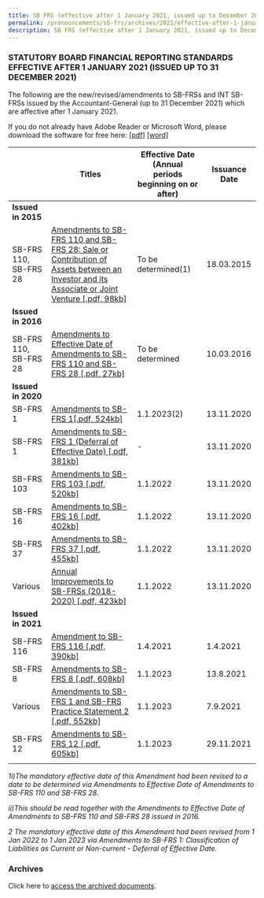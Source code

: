```yaml
---
title: SB FRS (effective after 1 January 2021, issued up to December 2021)
permalink: /pronouncements/sb-frs/archives/2021/effective-after-1-january-2021-issued-up-to-december-2021/
description: SB FRS (effective after 1 January 2021, issued up to December 2021)
---
```


### STATUTORY BOARD FINANCIAL REPORTING STANDARDS EFFECTIVE AFTER 1 JANUARY 2021 (ISSUED UP TO 31 DECEMBER 2021)

  

The following are the new/revised/amendments to SB-FRSs and INT SB-FRSs issued by the Accountant-General (up to 31 December 2021) which are affective after 1 January 2021.

If you do not already have Adobe Reader or Microsoft Word, please download the software for free here: [\[pdf\]](http://www.adobe.com/products/acrobat/readstep2.html) [\[word\]](http://www.microsoft.com/downloads/details.aspx?FamilyID=95e24c87-8732-48d5-8689-ab826e7b8fdf&DisplayLang=en)



|  | Titles | Effective Date (Annual periods beginning on or after) | Issuance Date |
| -------- | -------- | -------- | -------- |
| **Issued in 2015** |  |  |  |
| SB-FRS 110, SB-FRS 28 | [Amendments to SB-FRS 110 and SB-FRS 28: Sale or Contribution of Assets between an Investor and its Associate or Joint Venture [.pdf, 98kb]](/files/Docs/Default%20Source/Sb%20Frs/Aft%201%20Jan%202019%20to%20Dec%202019/Titles/amendments_to_sb-frs_110_and_sb-frs_28.pdf) | To be determined(1) | 18.03.2015 |
| **Issued in 2016** |  |  |  |
| SB-FRS 110, SB-FRS 28 | [Amendments to Effective Date of Amendments to SB-FRS 110 and SB-FRS 28 [.pdf, 27kb]](/files/Docs/Default%20Source/Sb%20Frs/Aft%201%20Jan%202019%20to%20Dec%202019/Titles/amendments_to_effective_date_of_amendments_to_sb-frs_110_and_sb-frs_28.pdf) | To be determined | 10.03.2016 |
| **Issued in 2020** |  |  |  |
| SB-FRS 1 | [Amendments to SB-FRS 1[.pdf, 524kb]  ](/files/Docs/Default%20Source/Sb%20Frs/Aft%201%20Jan%202020%20to%20Dec%202020/amendments-to-sb-frs-1.pdf) | 1.1.2023(2) | 13.11.2020 |
| SB-FRS 1 | [Amendments to SB-FRS 1 (Deferral of Effective Date) [.pdf, 381kb] ](/files/Docs/Default%20Source/Sb%20Frs/Aft%201%20Jan%202020%20to%20Dec%202020/amendments-to-sb-frs-1---deferral-of-effective-date.pdf) | - | 13.11.2020 |
| SB-FRS 103 | [Amendments to SB-FRS 103 [.pdf, 520kb] ](/files/Docs/Default%20Source/Default%20Document%20Library/amendments-to-sb-frs-103.pdf) | 1.1.2022 | 13.11.2020 |
| SB-FRS 16 | [Amendments to SB-FRS 16 [.pdf, 402kb]](/files/Docs/Default%20Source/Sb%20Frs/Aft%201%20Jan%202020%20to%20Dec%202020/amendments-to-sb-frs-16.pdf) | 1.1.2022 | 13.11.2020 |
| SB-FRS 37 | [Amendments to SB-FRS 37 [.pdf, 455kb]](/files/Docs/Default%20Source/Sb%20Frs/Aft%201%20Jan%202020%20to%20Dec%202020/amendments-to-sb-frs-37.pdf) | 1.1.2022 | 13.11.2020 |
| Various | [Annual Improvements to SB-FRSs (2018-2020) [.pdf, 423kb]](/files/Docs/Default%20Source/Sb%20Frs/Aft%201%20Jan%202020%20to%20Dec%202020/annual-improvements-to-sb-frss-(may-2020).pdf) | 1.1.2022 | 13.11.2020 |
| **Issued in 2021** |  |  |  |
| SB-FRS 116 | [Amendment to SB-FRS 116 [.pdf, 390kb]](/files/Docs/Default%20Source/Sb%20Frs/Aft%201%20Jan%202021%20to%20Dec%202021/amendment-to-sb-frs-116.pdf) | 1.4.2021 | 1.4.2021 |
| SB-FRS 8 | [Amendments to SB-FRS 8 [.pdf, 608kb]](/files/Docs/Default%20Source/Sb%20Frs/Aft%201%20Jan%202021%20to%20Dec%202021/amendments-to-sb-frs-8.pdf) | 1.1.2023 | 13.8.2021 |
| Various | [Amendments to SB-FRS 1 and SB-FRS Practice Statement 2 [.pdf, 552kb]](/files/Docs/Default%20Source/Sb%20Frs/Aft%201%20Jan%202021%20to%20Dec%202021/amendments-to-sb-frs-1-and-sb-frs-practice-statement-2.pdf) | 1.1.2023 | 7.9.2021 |
| SB-FRS 12 | [Amendments to SB-FRS 12 [.pdf, 605kb]](/files/Docs/Default%20Source/Sb%20Frs/Aft%201%20Jan%202021%20to%20Dec%202021/amendments-to-sb-frs-12.pdf) | 1.1.2023 | 29.11.2021 |
|  |  |  |  |

*1i)The mandatory effective date of this Amendment had been revised to a date to be determined via Amendments to Effective Date of Amendments to SB-FRS 110 and SB-FRS 28.*

*ii)This should be read together with the Amendments to Effective Date of Amendments to SB-FRS 110 and SB-FRS 28 issued in 2016.*
  
*2 The mandatory effective date of this Amendment had been revised from 1 Jan 2022 to 1 Jan 2023 via Amendments to SB-FRS 1: Classification of Liabilities as Current or Non-current - Deferral of Effective Date.*

### Archives 

Click here to [access the archived documents](/pronouncements/sb-frs/archives/).
